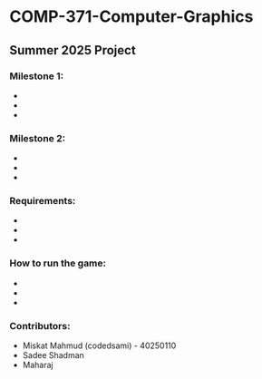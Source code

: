 # COMP-371-Computer-Graphics

## Summer 2025 Project

### Milestone 1:
-
-
-



### Milestone 2:
-
-
-

### Requirements:
-
-
-


### How to run the game:
-
-
-



### Contributors:
- Miskat Mahmud (codedsami) - 40250110
- Sadee Shadman
- Maharaj
